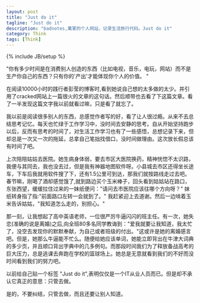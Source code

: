 ```yaml
---
layout: post
title: "Just do it"
tagline: "Just do it"
description: "badnotes,萬軍的个人网站，记录生活旅行代码。Just do it"
category: Think
tags: [Think]
---
```

{% include JB/setup %}



"你有多少时间是在消费别人创造的东西（比如电视，音乐，电玩，网站）而不是生产你自己的东西？只有你的'产出'才能体现你个人的价值。 "

在阅读10000小时的践行者彭莹的博客时,看到她说自己想的太多做的太少。并引用了cracked网站上一篇很火的文章的这句话。然后顺带也去看了下这篇文章。看了一半发现这篇文字我以前就看过嘛，只是看了就忘了。

我以前是阅读很多别人的东西，总感觉作者写的好，看了让人很过瘾。从来不去总结思考记忆。每天也忙绿于工作学习中，没时间去安静的思考。自从开始坚持跑步以后，反而有思考的时间了，对生活工作学习也有了一些感悟，总想记录下来，但却总是一次又一次的拖延，总拿自己笔拙找借口，没时间做理由。这次放长假总该有时间了吧。

上次陪陪姑姑去医院。她生病身体弱，要去市区大医院换药，精神恍惚不太识路，我便与其同去，我也没去过，但是我有神器地图软件呀。小县城去市区还得坐长途车，下车后我就用软件搜了下，还有1.5公里可到达，那我们就按路线走过去吧。春节嘛，刚喝了酒却感觉饿了,就到路边买个玉米棒子，回头看到姑姑站在路口，东张西望，缓缓拉住过来的一妹纸便问："请问去市医院应该往哪个方向呀？" 妹纸转身指了指:"前面路口左转一会就到了。" 我赶紧迎上去道谢。然后一边啃着玉米告诉姑姑，"我知道怎么走的，别担心。"

那一刻，让我想起了高中英语老师，一位很严厉牛逼闪闪的班主任。有一次，她失恋(准确的说是离婚)之后,向全班80多名同学教诲到："爱我就要让我知道，我太忙了，没空去发现你的默默奉献，为自己或者班级的付出。"这或许是她的离婚感言吧。但是，她那么牛逼能不忙么。随便给她应该单词，她能立即背出在牛津大词典的多少页，并且顺口背出字典中的几多例句。而那段时间我们为了释放备战高考的巨大压力，总是逃课去奔跑在学校的篮球场上。她总是无意就看到我们的不好而没时间看到我们的努力吧。

以前给自己贴一个标签 "Just do it",表明仅仅是一个IT从业人员而已。但是却不承认它真正的意思：只管去做。

是的，不要纠结，只管去做，而且还要让别人知道。
